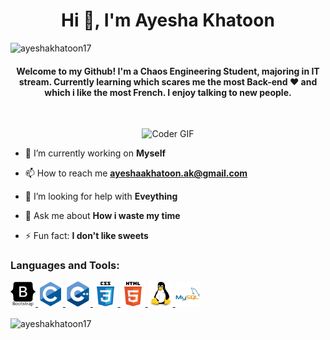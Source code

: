 
<h1 align="center">Hi 👋, I'm Ayesha Khatoon</h1>
<p align="left"> <img src="https://komarev.com/ghpvc/?username=ayeshakhatoon17&label=Profile%20views&color=0e75b6&style=flat" alt="ayeshakhatoon17" /> </p>
<h4 align="center">Welcome to my Github! I'm a Chaos Engineering Student, majoring in IT stream. Currently learning which scares me the most Back-end ❤️ and which i like the most French. I enjoy talking to new people.</h4>
 
<br>
<p align="center"><img src="https://media.giphy.com/media/SWoSkN6DxTszqIKEqv/giphy.gif" alt="Coder GIF" width="500"></p>

- 🔭 I’m currently working on **Myself**

- 📫 How to reach me **ayeshaakhatoon.ak@gmail.com**

- 🤔 I’m looking for help with **Eveything**

- 💬 Ask me about **How i waste my time**

- ⚡ Fun fact: **I don't like sweets**


<p align="left">
</p>

<h3 align="left">Languages and Tools:</h3>
<p align="left"> <a href="https://getbootstrap.com" target="_blank" rel="noreferrer"> <img src="https://raw.githubusercontent.com/devicons/devicon/master/icons/bootstrap/bootstrap-plain-wordmark.svg" alt="bootstrap" width="40" height="40"/> </a> <a href="https://www.cprogramming.com/" target="_blank" rel="noreferrer"> <img src="https://raw.githubusercontent.com/devicons/devicon/master/icons/c/c-original.svg" alt="c" width="40" height="40"/> </a> <a href="https://www.w3schools.com/cpp/" target="_blank" rel="noreferrer"> <img src="https://raw.githubusercontent.com/devicons/devicon/master/icons/cplusplus/cplusplus-original.svg" alt="cplusplus" width="40" height="40"/> </a> <a href="https://www.w3schools.com/css/" target="_blank" rel="noreferrer"> <img src="https://raw.githubusercontent.com/devicons/devicon/master/icons/css3/css3-original-wordmark.svg" alt="css3" width="40" height="40"/> </a> <a href="https://www.w3.org/html/" target="_blank" rel="noreferrer"> <img src="https://raw.githubusercontent.com/devicons/devicon/master/icons/html5/html5-original-wordmark.svg" alt="html5" width="40" height="40"/> </a> <a href="https://www.linux.org/" target="_blank" rel="noreferrer"> <img src="https://raw.githubusercontent.com/devicons/devicon/master/icons/linux/linux-original.svg" alt="linux" width="40" height="40"/> </a> <a href="https://www.mysql.com/" target="_blank" rel="noreferrer"> <img src="https://raw.githubusercontent.com/devicons/devicon/master/icons/mysql/mysql-original-wordmark.svg" alt="mysql" width="40" height="40"/> </a> </p>




<p><img align="center" src="https://github-readme-streak-stats.herokuapp.com/?user=ayeshakhatoon17&" alt="ayeshakhatoon17" /></p>
